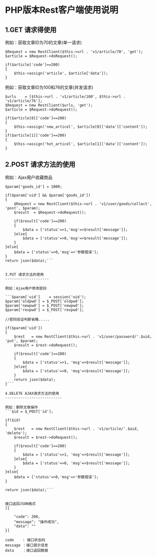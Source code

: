 PHP版本Rest客户端使用说明
======================

1.GET 请求得使用
--------------

例如：获取文章ID为70的文章(单一请求)
```
$Request = new RestClient($this->url . 'v1/article/70', 'get');
$article = $Request->doRequest();

if($article['code']==200)
{
	$this->assign('article', $article['data']);
}
```

例如：获取文章ID为100和76的文章(并发请求)

```
$urls    = [$this->url . 'v1/article/100', $this->url . 'v1/article/76'];	
$Request = new RestClient($urls, 'get');
$article = $Request->doRequest();

if($article[0]['code']==200)
{
	$this->assign('new_articel', $article[0]['data']['content']);
}
if($article[1]['code']==200)
{
	$this->assign('hot_articel', $article[1]['data']['content']);
}
```

2.POST 请求方法的使用
---------------------

例如：Ajax用户收藏商品

```$param['uid']	   = 100;
$param['goods_id'] = 1000;

if($param['uid'] && $param['goods_id'])
{
	$Request = new RestClient($this->url . 'v1/user/goods/collect', 'post', $param);
	$result  = $Request->doRequest();
	
	if($result['code']==200)
	{
		$data = ['status'=>1,'msg'=>$result['message']];
	}else{
		$data = ['status'=>0,'msg'=>$result['message']];
	}
}else{
	$data = ['status'=>0,'msg'=>'参数错误'];
}
return json($data);```


3.PUT 请求方法的使用
--------------------

例如：Ajax用户修改密码

```$param['uid']    = session('uid');
$param['oldpwd'] = $_POST['oldpwd'];
$param['newpwd'] = $_POST['newpwd'];
$param['revpwd'] = $_POST['revpwd'];

//密码验证判断省略.....

if($param['uid'])
{
	$rest 	= new RestClient($this->url . 'v1/user/password/'.$uid, 'put', $param);
	$result = $rest->doRequest();

	if($result['code']==200)
	{
		$data = ['status'=>1, 'msg'=>$result['message']];
	}else{
		$data = ['status'=>0, 'msg'=>$result['message']];
	}
	return json($data);
}```

4.DELETE AJAX请求方法的使用
--------------------------

例如：删除文章操作
```$id = $_POST['id'];
	
if($id)
{
	$rest 	= new RestClient($this->url . 'v1/article/'.$aid, 'delete');
	$result = $rest->doRequest();
	
	if($result['code']==200)
	{
		$data = ['status'=>1, 'msg'=>$result['message']];
	}else{
		$data = ['status'=>0, 'msg'=>$result['message']];
	}
}else{
	$data = ['status'=>0,'msg'=>'参数错误'];
}

return json($data);```


接口返回JSON格式
[{
	
	"code": 200,
	"message": "操作成功",
	"data": ""
}]

code 	: 接口状态码
message ：接口提示信息
data	：接口返回数据
